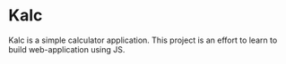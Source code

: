 # Kalc

Kalc is a simple calculator application. This project is an effort to learn to build web-application using JS.